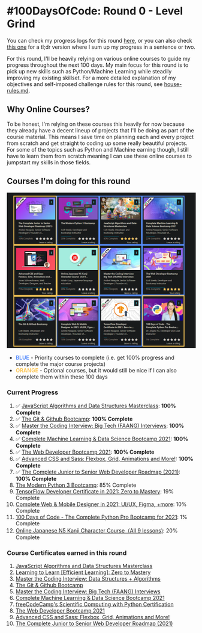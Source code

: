 # #100DaysOfCode: Round 0 - Level Grind

You can check my progress logs for this round [here](./log.md), or you can also check [this one](./log-tldr.md) for a tl;dr version where I sum up my progress in a sentence or two.

For this round, I'll be heavily relying on various online courses to guide my progress throughout the next 100 days. My main focus for this round is to pick up new skills such as Python/Machine Learning while steadily improving my existing skillset. For a more detailed explanation of my objectives and self-imposed challenge rules for this round, see [house-rules.md](./house-rules.md).

## Why Online Courses?

To be honest, I'm relying on these courses this heavily for now because they already have a decent lineup of projects that I'll be doing as part of the course material. This means I save time on planning each and every project from scratch and get straight to coding up some really beautiful projects. For some of the topics such as Python and Machine earning though, I still have to learn them from scratch meaning I can use these online courses to jumpstart my skills in those fields.

## Courses I'm doing for this round

![](./img/initial-progress.png)

- **<span style="color:#588dfd">BLUE</span>** - Priority courses to complete (i.e. get 100% progress and complete the major course projects)
- **<span style="color:#fdc757">ORANGE</span>** - Optional courses, but it would still be nice if I can also complete them within these 100 days

### Current Progress

1.  ✅ [JavaScript Algorithms and Data Structures Masterclass](https://www.udemy.com/course/js-algorithms-and-data-structures-masterclass/): **100% Complete**
2.  ✅ [The Git & Github Bootcamp](https://www.udemy.com/course/git-and-github-bootcamp/): **100% Complete**
3.  ✅ [Master the Coding Interview: Big Tech (FAANG) Interviews](https://www.udemy.com/course/master-the-coding-interview-big-tech-faang-interviews/): **100% Complete**
4.  ✅ [Complete Machine Learning & Data Science Bootcamp 2021](https://www.udemy.com/course/complete-machine-learning-and-data-science-zero-to-mastery/): **100% Complete**
5.  ✅ [The Web Developer Bootcamp 2021](https://www.udemy.com/course/the-web-developer-bootcamp/): **100% Complete**
6.  ✅ [Advanced CSS and Sass: Flexbox, Grid, Animations and More!](https://www.udemy.com/course/advanced-css-and-sass/): **100% Complete**
7.  ✅ [The Complete Junior to Senior Web Developer Roadmap (2021)](https://www.udemy.com/course/the-complete-junior-to-senior-web-developer-roadmap/): **100% Complete**
8.  [The Modern Python 3 Bootcamp](https://www.udemy.com/course/the-modern-python3-bootcamp/): 85% Complete
9.  [TensorFlow Developer Certificate in 2021: Zero to Mastery](https://www.udemy.com/course/tensorflow-developer-certificate-machine-learning-zero-to-mastery/): 19% Complete
10. [Complete Web & Mobile Designer in 2021: UI/UX, Figma, +more](https://www.udemy.com/course/complete-web-designer-mobile-designer-zero-to-mastery/): 10% Complete
11. [100 Days of Code - The Complete Python Pro Bootcamp for 2021](https://www.udemy.com/course/100-days-of-code/): 1% Complete
12. [Online Japanese N5 Kanji Character Course（All 9 lessons)](https://www.udemy.com/course/online-japanese-kanji-character-course/): 20% Complete

### Course Certificates earned in this round

1. [JavaScript Algorithms and Data Structures Masterclass](https://www.udemy.com/certificate/UC-fc91917f-b187-47fb-8b60-7329da6777a7/)
2. [Learning to Learn [Efficient Learning]: Zero to Mastery](https://www.udemy.com/certificate/UC-93fe6776-013f-4f2e-b03c-32c39cbc35a3/)
3. [Master the Coding Interview: Data Structures + Algorithms](https://www.udemy.com/certificate/UC-5b058aca-ee22-4e5f-acde-8eb356433242/)
4. [The Git & Github Bootcamp](https://www.udemy.com/certificate/UC-5d7a5381-30be-43b2-b6ac-59ca4867e999/)
5. [Master the Coding Interview: Big Tech (FAANG) Interviews](https://www.udemy.com/certificate/UC-e80f01f9-bd05-4613-856e-f653180112f3/)
6. [Complete Machine Learning & Data Science Bootcamp 2021](https://www.udemy.com/certificate/UC-d5e4c65e-1645-4aba-a502-b74eec122bf5/)
7. [freeCodeCamp's Scientific Computing with Python Certification](https://www.freecodecamp.org/certification/insidiae/scientific-computing-with-python-v7)
8. [The Web Developer Bootcamp 2021](https://www.udemy.com/certificate/UC-RU0ZW4GZ/)
9. [Advanced CSS and Sass: Flexbox, Grid, Animations and More!](https://www.udemy.com/certificate/UC-71708616-b9f7-48e1-9626-89b2fed51d5c/)
10. [The Complete Junior to Senior Web Developer Roadmap (2021)](https://www.udemy.com/certificate/UC-e0f9a19c-a002-4810-a006-9589ddcb89f0/)
